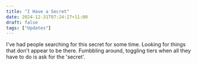 ```yaml
---
title: "I Have a Secret"
date: 2024-12-31T07:24:27+11:00
draft: false
tags: ["Updates"]
---
```


I've had people searching for this secret for some time. Looking for things that don't appear to be there. Fumbbling around, toggling tiers when all they have to do is ask for the 'secret'.
